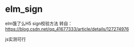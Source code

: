 # elm_sign
elm饿了么H5 sign校验方法
转自：https://blog.csdn.net/qq_41677333/article/details/127274976


js实测可行
